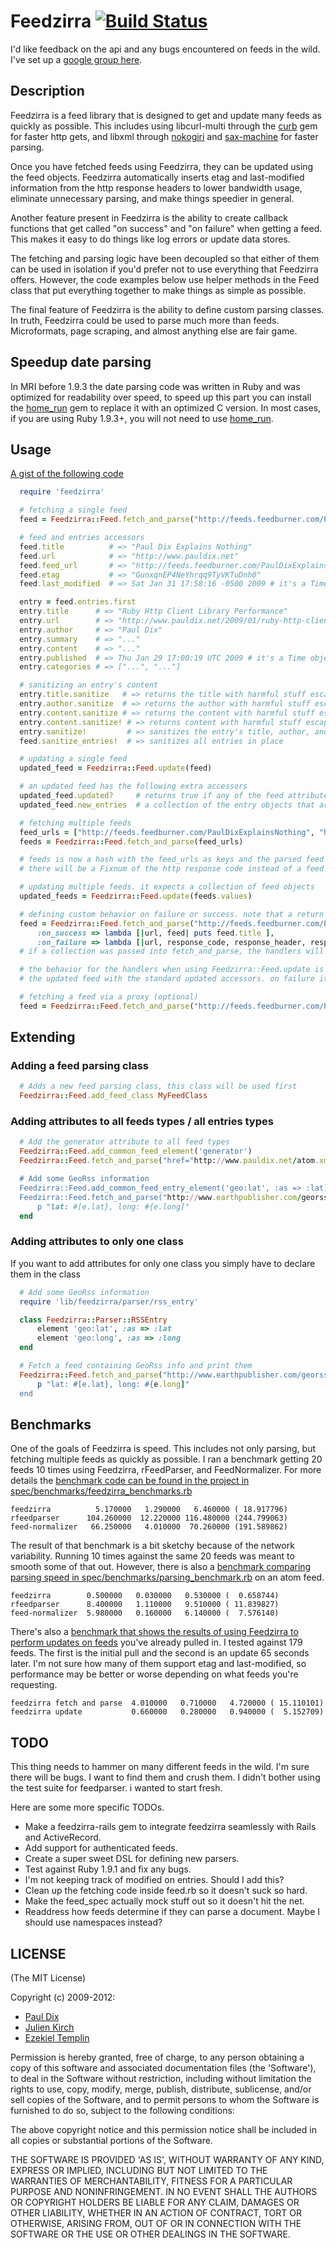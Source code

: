 # Feedzirra [![Build Status](https://secure.travis-ci.org/pauldix/feedzirra.png)](http://travis-ci.org/pauldix/feedzirra)

I'd like feedback on the api and any bugs encountered on feeds in the wild. I've set up a [google group here](http://groups.google.com/group/feedzirra).

## Description

Feedzirra is a feed library that is designed to get and update many feeds as quickly as possible. This includes using libcurl-multi through the [curb](https://github.com/taf2/curb) gem for faster http gets, and libxml through [nokogiri](https://github.com/tenderlove/nokogiri) and [sax-machine](https://github.com/pauldix/sax-machine) for faster parsing.

Once you have fetched feeds using Feedzirra, they can be updated using the feed objects. Feedzirra automatically inserts etag and last-modified information from the http response headers to lower bandwidth usage, eliminate unnecessary parsing, and make things speedier in general.

Another feature present in Feedzirra is the ability to create callback functions that get called "on success" and "on failure" when getting a feed. This makes it easy to do things like log errors or update data stores.

The fetching and parsing logic have been decoupled so that either of them can be used in isolation if you'd prefer not to use everything that Feedzirra offers. However, the code examples below use helper methods in the Feed class that put everything together to make things as simple as possible.

The final feature of Feedzirra is the ability to define custom parsing classes. In truth, Feedzirra could be used to parse much more than feeds. Microformats, page scraping, and almost anything else are fair game.

## Speedup date parsing

In MRI before 1.9.3 the date parsing code was written in Ruby and was optimized for readability over speed, to speed up this part you can install the [home_run](https://github.com/jeremyevans/home_run) gem to replace it with an optimized C version. In most cases, if you are using Ruby 1.9.3+, you will not need to use [home_run](https://github.com/jeremyevans/home_run).

## Usage

[A gist of the following code](http://gist.github.com/57285)

```ruby
  require 'feedzirra'

  # fetching a single feed
  feed = Feedzirra::Feed.fetch_and_parse("http://feeds.feedburner.com/PaulDixExplainsNothing")

  # feed and entries accessors
  feed.title          # => "Paul Dix Explains Nothing"
  feed.url            # => "http://www.pauldix.net"
  feed.feed_url       # => "http://feeds.feedburner.com/PaulDixExplainsNothing"
  feed.etag           # => "GunxqnEP4NeYhrqq9TyVKTuDnh0"
  feed.last_modified  # => Sat Jan 31 17:58:16 -0500 2009 # it's a Time object

  entry = feed.entries.first
  entry.title      # => "Ruby Http Client Library Performance"
  entry.url        # => "http://www.pauldix.net/2009/01/ruby-http-client-library-performance.html"
  entry.author     # => "Paul Dix"
  entry.summary    # => "..."
  entry.content    # => "..."
  entry.published  # => Thu Jan 29 17:00:19 UTC 2009 # it's a Time object
  entry.categories # => ["...", "..."]

  # sanitizing an entry's content
  entry.title.sanitize   # => returns the title with harmful stuff escaped
  entry.author.sanitize  # => returns the author with harmful stuff escaped
  entry.content.sanitize # => returns the content with harmful stuff escaped
  entry.content.sanitize! # => returns content with harmful stuff escaped and replaces original (also exists for author and title)
  entry.sanitize!         # => sanitizes the entry's title, author, and content in place (as in, it changes the value to clean versions)
  feed.sanitize_entries!  # => sanitizes all entries in place

  # updating a single feed
  updated_feed = Feedzirra::Feed.update(feed)

  # an updated feed has the following extra accessors
  updated_feed.updated?     # returns true if any of the feed attributes have been modified. will return false if no new entries
  updated_feed.new_entries  # a collection of the entry objects that are newer than the latest in the feed before update

  # fetching multiple feeds
  feed_urls = ["http://feeds.feedburner.com/PaulDixExplainsNothing", "http://feeds.feedburner.com/trottercashion"]
  feeds = Feedzirra::Feed.fetch_and_parse(feed_urls)

  # feeds is now a hash with the feed_urls as keys and the parsed feed objects as values. If an error was thrown
  # there will be a Fixnum of the http response code instead of a feed object

  # updating multiple feeds. it expects a collection of feed objects
  updated_feeds = Feedzirra::Feed.update(feeds.values)

  # defining custom behavior on failure or success. note that a return status of 304 (not updated) will call the on_success handler
  feed = Feedzirra::Feed.fetch_and_parse("http://feeds.feedburner.com/PaulDixExplainsNothing",
      :on_success => lambda [|url, feed| puts feed.title ],
      :on_failure => lambda [|url, response_code, response_header, response_body| puts response_body ])
  # if a collection was passed into fetch_and_parse, the handlers will be called for each one

  # the behavior for the handlers when using Feedzirra::Feed.update is slightly different. The feed passed into on_success will be
  # the updated feed with the standard updated accessors. on failure it will be the original feed object passed into update

  # fetching a feed via a proxy (optional)
  feed = Feedzirra::Feed.fetch_and_parse("http://feeds.feedburner.com/PaulDixExplainsNothing", {:proxy_url => '10.0.0.1', :proxy_port => 3084})

```
## Extending

### Adding a feed parsing class

```ruby
  # Adds a new feed parsing class, this class will be used first
  Feedzirra::Feed.add_feed_class MyFeedClass
```

### Adding attributes to all feeds types / all entries types

```ruby
  # Add the generator attribute to all feed types
  Feedzirra::Feed.add_common_feed_element('generator')
  Feedzirra::Feed.fetch_and_parse("href="http://www.pauldix.net/atom.xml").generator # => 'TypePad'

  # Add some GeoRss information
  Feedzirra::Feed.add_common_feed_entry_element('geo:lat', :as => :lat)
  Feedzirra::Feed.fetch_and_parse("http://www.earthpublisher.com/georss.php").entries.each do |e|
      p "lat: #[e.lat}, long: #{e.long]"
  end
```

### Adding attributes to only one class

If you want to add attributes for only one class you simply have to declare them in the class

```ruby
  # Add some GeoRss information
  require 'lib/feedzirra/parser/rss_entry'

  class Feedzirra::Parser::RSSEntry
      element 'geo:lat', :as => :lat
      element 'geo:long', :as => :long
  end

  # Fetch a feed containing GeoRss info and print them
  Feedzirra::Feed.fetch_and_parse("http://www.earthpublisher.com/georss.php").entries.each do |e|
      p "lat: #[e.lat}, long: #{e.long]"
  end
```
## Benchmarks

One of the goals of Feedzirra is speed. This includes not only parsing, but fetching multiple feeds as quickly as possible. I ran a benchmark getting 20 feeds 10 times using Feedzirra, rFeedParser, and FeedNormalizer. For more details the [benchmark code can be found in the project in spec/benchmarks/feedzirra_benchmarks.rb](https://github.com/pauldix/feedzirra/blob/7fb5634c5c16e9c6ec971767b462c6518cd55f5d/spec/benchmarks/feedzirra_benchmarks.rb)

    feedzirra          5.170000   1.290000   6.460000 ( 18.917796)
    rfeedparser      104.260000  12.220000 116.480000 (244.799063)
    feed-normalizer   66.250000   4.010000  70.260000 (191.589862)

The result of that benchmark is a bit sketchy because of the network variability. Running 10 times against the same 20 feeds was meant to smooth some of that out. However, there is also a [benchmark comparing parsing speed in spec/benchmarks/parsing_benchmark.rb](https://github.com/pauldix/feedzirra/blob/7fb5634c5c16e9c6ec971767b462c6518cd55f5d/spec/benchmarks/parsing_benchmark.rb) on an atom feed.

    feedzirra        0.500000   0.030000   0.530000 (  0.658744)
    rfeedparser      8.400000   1.110000   9.510000 ( 11.839827)
    feed-normalizer  5.980000   0.160000   6.140000 (  7.576140)

There's also a [benchmark that shows the results of using Feedzirra to perform updates on feeds](https://github.com/pauldix/feedzirra/blob/45d64319544c61a4c9eb9f7f825c73b9f9030cb3/spec/benchmarks/updating_benchmarks.rb) you've already pulled in. I tested against 179 feeds. The first is the initial pull and the second is an update 65 seconds later. I'm not sure how many of them support etag and last-modified, so performance may be better or worse depending on what feeds you're requesting.

    feedzirra fetch and parse  4.010000   0.710000   4.720000 ( 15.110101)
    feedzirra update           0.660000   0.280000   0.940000 (  5.152709)

## TODO

This thing needs to hammer on many different feeds in the wild. I'm sure there will be bugs. I want to find them and crush them. I didn't bother using the test suite for feedparser. i wanted to start fresh.

Here are some more specific TODOs.
* Make a feedzirra-rails gem to integrate feedzirra seamlessly with Rails and ActiveRecord.
* Add support for authenticated feeds.
* Create a super sweet DSL for defining new parsers.
* Test against Ruby 1.9.1 and fix any bugs.
* I'm not keeping track of modified on entries. Should I add this?
* Clean up the fetching code inside feed.rb so it doesn't suck so hard.
* Make the feed_spec actually mock stuff out so it doesn't hit the net.
* Readdress how feeds determine if they can parse a document. Maybe I should use namespaces instead?

## LICENSE

(The MIT License)

Copyright (c) 2009-2012:

- [Paul Dix](http://pauldix.net)
- [Julien Kirch](http://archiloque.net/)
- [Ezekiel Templin](http://zeke.templ.in/)

Permission is hereby granted, free of charge, to any person obtaining
a copy of this software and associated documentation files (the
'Software'), to deal in the Software without restriction, including
without limitation the rights to use, copy, modify, merge, publish,
distribute, sublicense, and/or sell copies of the Software, and to
permit persons to whom the Software is furnished to do so, subject to
the following conditions:

The above copyright notice and this permission notice shall be
included in all copies or substantial portions of the Software.

THE SOFTWARE IS PROVIDED 'AS IS', WITHOUT WARRANTY OF ANY KIND,
EXPRESS OR IMPLIED, INCLUDING BUT NOT LIMITED TO THE WARRANTIES OF
MERCHANTABILITY, FITNESS FOR A PARTICULAR PURPOSE AND NONINFRINGEMENT.
IN NO EVENT SHALL THE AUTHORS OR COPYRIGHT HOLDERS BE LIABLE FOR ANY
CLAIM, DAMAGES OR OTHER LIABILITY, WHETHER IN AN ACTION OF CONTRACT,
TORT OR OTHERWISE, ARISING FROM, OUT OF OR IN CONNECTION WITH THE
SOFTWARE OR THE USE OR OTHER DEALINGS IN THE SOFTWARE.
